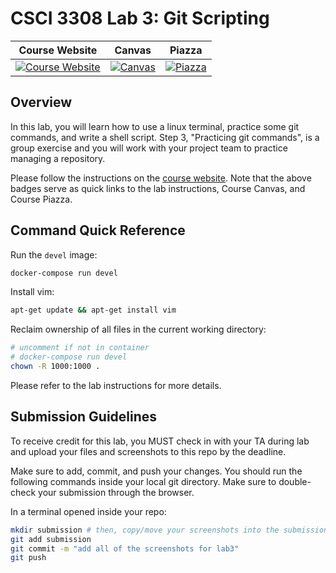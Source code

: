 # CSCI 3308 Lab 3: Git Scripting

| Course Website | Canvas | Piazza  |
| :------------: | :----: | :-----: |
| [![Course Website](https://img.shields.io/badge/Labs-Lab3-0A4D99)](https://cuboulder-csci-3308.herokuapp.com/Labs/lab3_git_scripting/index.html) | [![Canvas](https://img.shields.io/badge/Canvas-CSCI3308-CFB87C)](https://canvas.colorado.edu/courses/75464) | [![Piazza](https://img.shields.io/badge/-Piazza-3e7aab)](https://piazza.com/class/ksjjmkg29n8dv)


## Overview
In this lab, you will learn how to use a linux terminal, practice some git commands, and write a shell script. Step 3, "Practicing git commands", is a group exercise and you will work with your project team to practice managing a repository.

Please follow the instructions on the [course website](https://cuboulder-csci-3308.herokuapp.com/Labs/lab3_git_scripting/index.html). Note that the above badges serve as quick links to the lab instructions, Course Canvas, and Course Piazza. 

## Command Quick Reference
Run the `devel` image:
```bash
docker-compose run devel
```

Install vim:
```bash
apt-get update && apt-get install vim
```

Reclaim ownership of all files in the current working directory:
```bash
# uncomment if not in container
# docker-compose run devel
chown -R 1000:1000 .
```
Please refer to the lab instructions for more details. 

## Submission Guidelines
To receive credit for this lab, you MUST check in with your TA during lab and upload your files and screenshots to this repo by the deadline.

Make sure to add, commit, and push your changes. You should run the following commands inside your local git directory. Make sure to double-check your submission through the browser.

In a terminal opened inside your repo:

```bash
mkdir submission # then, copy/move your screenshots into the submission directory
git add submission
git commit -m "add all of the screenshots for lab3"
git push
```
